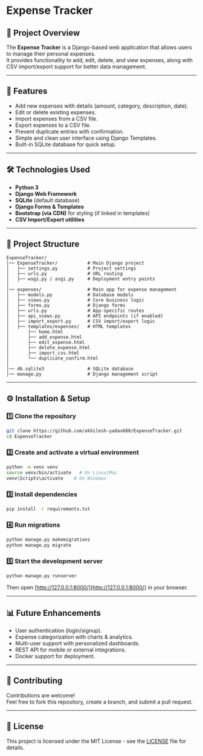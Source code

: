 # Expense Tracker

## 📌 Project Overview
The **Expense Tracker** is a Django-based web application that allows users to manage their personal expenses.  
It provides functionality to add, edit, delete, and view expenses, along with CSV import/export support for better data management.

---

## 🚀 Features
- Add new expenses with details (amount, category, description, date).
- Edit or delete existing expenses.
- Import expenses from a CSV file.
- Export expenses to a CSV file.
- Prevent duplicate entries with confirmation.
- Simple and clean user interface using Django Templates.
- Built-in SQLite database for quick setup.

---

## 🛠️ Technologies Used
- **Python 3**
- **Django Web Framework**
- **SQLite** (default database)
- **Django Forms & Templates**
- **Bootstrap (via CDN)** for styling (if linked in templates)
- **CSV Import/Export utilities**

---

## 📂 Project Structure
```
ExpenseTracker/
│── ExpenseTracker/           # Main Django project
│   ├── settings.py           # Project settings
│   ├── urls.py               # URL routing
│   ├── wsgi.py / asgi.py     # Deployment entry points
│
│── expenses/                 # Main app for expense management
│   ├── models.py             # Database models
│   ├── views.py              # Core business logic
│   ├── forms.py              # Django forms
│   ├── urls.py               # App-specific routes
│   ├── api_views.py          # API endpoints (if enabled)
│   ├── import_export.py      # CSV import/export logic
│   ├── templates/expenses/   # HTML templates
│       ├── home.html
│       ├── add_expense.html
│       ├── edit_expense.html
│       ├── delete_expense.html
│       ├── import_csv.html
│       └── duplicate_confirm.html
│
│── db.sqlite3                # SQLite database
│── manage.py                 # Django management script
```

---

## ⚙️ Installation & Setup

### 1️⃣ Clone the repository
```bash
git clone https://github.com/akhilesh-yadav680/ExpenseTracker.git
cd ExpenseTracker
```

### 2️⃣ Create and activate a virtual environment
```bash
python -m venv venv
source venv/bin/activate   # On Linux/Mac
venv\Scripts\activate    # On Windows
```

### 3️⃣ Install dependencies
```bash
pip install -r requirements.txt
```

### 4️⃣ Run migrations
```bash
python manage.py makemigrations
python manage.py migrate
```

### 5️⃣ Start the development server
```bash
python manage.py runserver
```

Then open [http://127.0.0.1:8000/](http://127.0.0.1:8000/) in your browser.

---

## 📊 Future Enhancements
- User authentication (login/signup).
- Expense categorization with charts & analytics.
- Multi-user support with personalized dashboards.
- REST API for mobile or external integrations.
- Docker support for deployment.

---

## 🤝 Contributing
Contributions are welcome!  
Feel free to fork this repository, create a branch, and submit a pull request.

---

## 📜 License
This project is licensed under the MIT License - see the [LICENSE](LICENSE) file for details.
